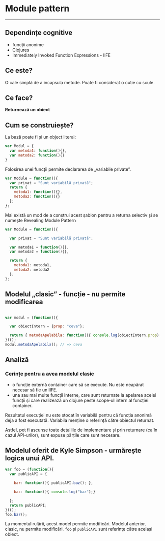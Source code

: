 # Module pattern
---

## Dependințe cognitive
- funcții anonime
- Clojures
- Immediately Invoked Function Expressions - IIFE

## Ce este?
O cale simplă de a incapsula metode. Poate fi considerat o cutie cu scule.

## Ce face?
**Returnează un obiect**

## Cum se construiește?
La bază poate fi și un object literal:
```js
var Modul = {
  var metoda1: function(){},
  var metoda2: function(){}
}
```
Folosirea unei funcții permite declararea de „variabile private”.

```js
var Module = function(){
  var privat = "Sunt variabilă privată";
  return {
    metoda1: function(){},
    metoda2: function(){}
  };
};
```

Mai există un mod de a construi acest șablon pentru a returna selectiv și se numește Revealing Module Pattern

```js
var Module = function(){

  var privat = "Sunt variabilă privată";

  var metoda1 = function(){},
  var metoda2 = function(){},

  return {
    metoda1: metoda1,
    metoda2: metoda2
  };
};
```

## Modelul „clasic” - funcție - nu permite modificarea

```js

var modul = (function(){

  var obiectIntern = {prop: "ceva"};

  return { metodaApelabila: function(){ console.log(obiectIntern.prop); } };
})();
modul.metodaApelabila(); // => ceva

```

## Analiză

### Cerințe pentru a avea modelul clasic

- o funcție externă container care să se execute. Nu este neapărat necesar să fie un IIFE.
- una sau mai multe funcții interne, care sunt returnate la apelarea acelei funcții și care realizează un clojure peste scope-ul intern al funcției container.

Rezultatul execuției nu este stocat în variabilă pentru că funcția anonimă deja a fost executată.
Variabila menține o referință către obiectul returnat.

Astfel, pot fi ascunse toate detaliile de implementare și prin returnare (ca în cazul API-urilor), sunt expuse părțile care sunt necesare.

## Modelul oferit de Kyle Simpson - urmărește logica unui API.

```js
var foo = (function(){
  var publicAPI = {

    bar: function(){ publicAPI.baz(); },

    baz: function(){ console.log("baz");}

  };
  return publicAPI;
})();
foo.bar();
```

La momentul rulării, acest model permite modificări. Modelul anterior, clasic, nu permite modificări. `foo` și `publicAPI` sunt referințe către același obiect.
